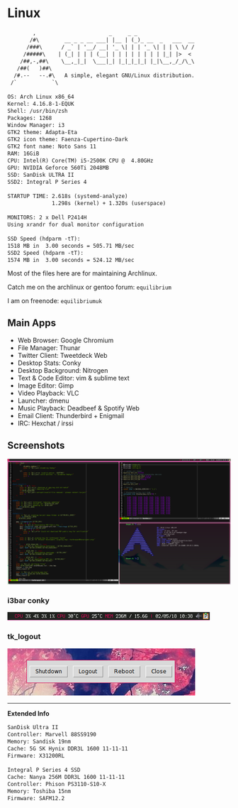 # Linux

            ,                       _     _ _
           /#\        __ _ _ __ ___| |__ | (_)_ __  _   ___  __
          /###\      / _` | '__/ __| '_ \| | | '_ \| | | \ \/ /
         /#####\    | (_| | | | (__| | | | | | | | | |_| |>  <
        /##,-,##\    \__,_|_|  \___|_| |_|_|_|_| |_|\__,_/_/\_\
       /##(   )##\
      /#.--   --.#\   A simple, elegant GNU/Linux distribution.
     /`           `\

    OS: Arch Linux x86_64
    Kernel: 4.16.8-1-EQUK
    Shell: /usr/bin/zsh
    Packages: 1268
    Window Manager: i3
    GTK2 theme: Adapta-Eta
    GTK2 icon theme: Faenza-Cupertino-Dark
    GTK2 font name: Noto Sans 11
    RAM: 16GiB
    CPU: Intel(R) Core(TM) i5-2500K CPU @  4.80GHz
    GPU: NVIDIA Geforce 560Ti 2048MB
    SSD: SanDisk ULTRA II
    SSD2: Integral P Series 4

    STARTUP TIME: 2.618s (systemd-analyze)
                  1.298s (kernel) + 1.320s (userspace)

    MONITORS: 2 x Dell P2414H
    Using xrandr for dual monitor configuration

    SSD Speed (hdparm -tT):
    1518 MB in  3.00 seconds = 505.71 MB/sec
    SSD2 Speed (hdparm -tT):
    1574 MB in  3.00 seconds = 524.12 MB/sec

Most of the files here are for maintaining Archlinux.

Catch me on the archlinux or gentoo forum: `equilibrium`

I am on freenode: `equilibriumuk`

## Main Apps

* Web Browser: Google Chromium
* File Manager: Thunar
* Twitter Client: Tweetdeck Web
* Desktop Stats: Conky
* Desktop Background: Nitrogen
* Text & Code Editor: vim & sublime text
* Image Editor: Gimp
* Video Playback: VLC
* Launcher: dmenu
* Music Playback: Deadbeef & Spotify Web
* Email Client: Thunderbird + Enigmail
* IRC: Hexchat / irssi

## Screenshots

![](https://raw.githubusercontent.com/equk/linux/master/screenshots/linux_02-05-2018_fakebusy.png)

### i3bar conky

![](https://raw.githubusercontent.com/equk/linux/master/screenshots/i3bar_conky.png)

### tk_logout

![](https://raw.githubusercontent.com/equk/linux/master/screenshots/tk_logout_07062014.png)

---

**Extended Info**

    SanDisk Ultra II
    Controller: Marvell 88SS9190
    Memory: Sandisk 19nm
    Cache: 5G SK Hynix DDR3L 1600 11-11-11
    Firmware: X31200RL

    Integral P Series 4 SSD
    Cache: Nanya 256M DDR3L 1600 11-11-11
    Controller: Phison PS3110-S10-X
    Memory: Toshiba 15nm
    Firmware: SAFM12.2
